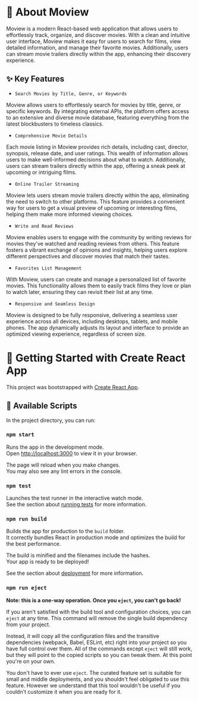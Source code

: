 # 🦖 About Moview
Moview is a modern React-based web application that allows users to effortlessly track, organize, and discover movies. With a clean and intuitive user interface, Moview makes it easy for users to search for films, view detailed information, and manage their favorite movies. Additionally, users can stream movie trailers directly within the app, enhancing their discovery experience.

## ✨ Key Features

* `Search Movies by Title, Genre, or Keywords`

Moview allows users to effortlessly search for movies by title, genre, or specific keywords. By integrating external APIs, the platform offers access to an extensive and diverse movie database, featuring everything from the latest blockbusters to timeless classics.

* `Comprehensive Movie Details`

Each movie listing in Moview provides rich details, including cast, director, synopsis, release date, and user ratings. This wealth of information allows users to make well-informed decisions about what to watch. Additionally, users can stream trailers directly within the app, offering a sneak peek at upcoming or intriguing films.

* `Online Trailer Streaming`

Moview lets users stream movie trailers directly within the app, eliminating the need to switch to other platforms. This feature provides a convenient way for users to get a visual preview of upcoming or interesting films, helping them make more informed viewing choices.

* `Write and Read Reviews`

Moview enables users to engage with the community by writing reviews for movies they've watched and reading reviews from others. This feature fosters a vibrant exchange of opinions and insights, helping users explore different perspectives and discover movies that match their tastes.

* `Favorites List Management`

With Moview, users can create and manage a personalized list of favorite movies. This functionality allows them to easily track films they love or plan to watch later, ensuring they can revisit their list at any time.

* `Responsive and Seamless Design`

Moview is designed to be fully responsive, delivering a seamless user experience across all devices, including desktops, tablets, and mobile phones. The app dynamically adjusts its layout and interface to provide an optimized viewing experience, regardless of screen size.

# 🚝 Getting Started with Create React App

This project was bootstrapped with [Create React App](https://github.com/facebook/create-react-app).

## 🔆 Available Scripts

In the project directory, you can run:

### `npm start`

Runs the app in the development mode.\
Open [http://localhost:3000](http://localhost:3000) to view it in your browser.

The page will reload when you make changes.\
You may also see any lint errors in the console.

### `npm test`

Launches the test runner in the interactive watch mode.\
See the section about [running tests](https://facebook.github.io/create-react-app/docs/running-tests) for more information.

### `npm run build`

Builds the app for production to the `build` folder.\
It correctly bundles React in production mode and optimizes the build for the best performance.

The build is minified and the filenames include the hashes.\
Your app is ready to be deployed!

See the section about [deployment](https://facebook.github.io/create-react-app/docs/deployment) for more information.

### `npm run eject`

**Note: this is a one-way operation. Once you `eject`, you can't go back!**

If you aren't satisfied with the build tool and configuration choices, you can `eject` at any time. This command will remove the single build dependency from your project.

Instead, it will copy all the configuration files and the transitive dependencies (webpack, Babel, ESLint, etc) right into your project so you have full control over them. All of the commands except `eject` will still work, but they will point to the copied scripts so you can tweak them. At this point you're on your own.

You don't have to ever use `eject`. The curated feature set is suitable for small and middle deployments, and you shouldn't feel obligated to use this feature. However we understand that this tool wouldn't be useful if you couldn't customize it when you are ready for it.
